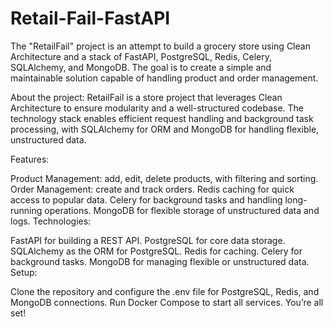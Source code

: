 # Retail-Fail-FastAPI

The "RetailFail" project is an attempt to build a grocery store using Clean Architecture and a stack of FastAPI, PostgreSQL, Redis, Celery, SQLAlchemy, and MongoDB. The goal is to create a simple and maintainable solution capable of handling product and order management.

About the project: RetailFail is a store project that leverages Clean Architecture to ensure modularity and a well-structured codebase. The technology stack enables efficient request handling and background task processing, with SQLAlchemy for ORM and MongoDB for handling flexible, unstructured data.

Features:

Product Management: add, edit, delete products, with filtering and sorting.
Order Management: create and track orders.
Redis caching for quick access to popular data.
Celery for background tasks and handling long-running operations.
MongoDB for flexible storage of unstructured data and logs.
Technologies:

FastAPI for building a REST API.
PostgreSQL for core data storage.
SQLAlchemy as the ORM for PostgreSQL.
Redis for caching.
Celery for background tasks.
MongoDB for managing flexible or unstructured data.
Setup:

Clone the repository and configure the .env file for PostgreSQL, Redis, and MongoDB connections.
Run Docker Compose to start all services.
You’re all set!
